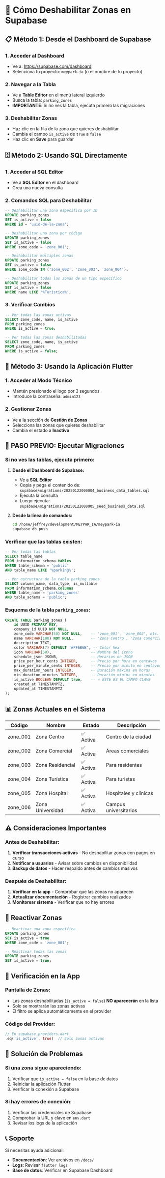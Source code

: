 # 🚫 Cómo Deshabilitar Zonas en Supabase

## 📋 **Método 1: Desde el Dashboard de Supabase**

### 1. **Acceder al Dashboard**
- Ve a: https://supabase.com/dashboard
- Selecciona tu proyecto: `meypark-ia` (o el nombre de tu proyecto)

### 2. **Navegar a la Tabla**
- Ve a **Table Editor** en el menú lateral izquierdo
- Busca la tabla: `parking_zones`
- **IMPORTANTE**: Si no ves la tabla, ejecuta primero las migraciones

### 3. **Deshabilitar Zonas**
- Haz clic en la fila de la zona que quieres deshabilitar
- Cambia el campo `is_active` de `true` a `false`
- Haz clic en **Save** para guardar

## 🗄️ **Método 2: Usando SQL Directamente**

### 1. **Acceder al SQL Editor**
- Ve a **SQL Editor** en el dashboard
- Crea una nueva consulta

### 2. **Comandos SQL para Deshabilitar**

```sql
-- Deshabilitar una zona específica por ID
UPDATE parking_zones 
SET is_active = false 
WHERE id = 'uuid-de-la-zona';

-- Deshabilitar una zona por código
UPDATE parking_zones 
SET is_active = false 
WHERE zone_code = 'zone_001';

-- Deshabilitar múltiples zonas
UPDATE parking_zones 
SET is_active = false 
WHERE zone_code IN ('zone_002', 'zone_003', 'zone_004');

-- Deshabilitar todas las zonas de un tipo específico
UPDATE parking_zones 
SET is_active = false 
WHERE name LIKE '%Turística%';
```

### 3. **Verificar Cambios**
```sql
-- Ver todas las zonas activas
SELECT zone_code, name, is_active 
FROM parking_zones 
WHERE is_active = true;

-- Ver todas las zonas deshabilitadas
SELECT zone_code, name, is_active 
FROM parking_zones 
WHERE is_active = false;
```

## 🔄 **Método 3: Usando la Aplicación Flutter**

### 1. **Acceder al Modo Técnico**
- Mantén presionado el logo por 3 segundos
- Introduce la contraseña: `admin123`

### 2. **Gestionar Zonas**
- Ve a la sección de **Gestión de Zonas**
- Selecciona las zonas que quieres deshabilitar
- Cambia el estado a **Inactivo**

## 🚀 **PASO PREVIO: Ejecutar Migraciones**

### **Si no ves las tablas, ejecuta primero:**

1. **Desde el Dashboard de Supabase:**
   - Ve a **SQL Editor**
   - Copia y pega el contenido de: `supabase/migrations/20250122000004_business_data_tables.sql`
   - Ejecuta la consulta
   - Luego ejecuta: `supabase/migrations/20250122000005_seed_business_data.sql`

2. **Desde la línea de comandos:**
   ```bash
   cd /home/jeffrey/development/MEYPAR_IA/meypark-ia
   supabase db push
   ```

### **Verificar que las tablas existen:**
```sql
-- Ver todas las tablas
SELECT table_name 
FROM information_schema.tables 
WHERE table_schema = 'public' 
AND table_name LIKE '%parking%';

-- Ver estructura de la tabla parking_zones
SELECT column_name, data_type, is_nullable
FROM information_schema.columns 
WHERE table_name = 'parking_zones' 
AND table_schema = 'public';
```

### **Esquema de la tabla `parking_zones`:**
```sql
CREATE TABLE parking_zones (
    id UUID PRIMARY KEY,
    company_id UUID NOT NULL,
    zone_code VARCHAR(50) NOT NULL,    -- 'zone_001', 'zone_002', etc.
    name VARCHAR(100) NOT NULL,        -- 'Zona Centro', 'Zona Comercial', etc.
    description TEXT,
    color VARCHAR(7) DEFAULT '#FF6B6B', -- Color hex
    icon VARCHAR(50),                  -- Nombre del icono
    schedule_json JSONB,               -- Horarios en JSON
    price_per_hour_cents INTEGER,      -- Precio por hora en centavos
    price_per_minute_cents INTEGER,    -- Precio por minuto en centavos
    max_duration_hours INTEGER,        -- Duración máxima en horas
    min_duration_minutes INTEGER,      -- Duración mínima en minutos
    is_active BOOLEAN DEFAULT true,    -- ⭐ ESTE ES EL CAMPO CLAVE
    created_at TIMESTAMPTZ,
    updated_at TIMESTAMPTZ
);
```

## 📊 **Zonas Actuales en el Sistema**

| Código | Nombre | Estado | Descripción |
|--------|--------|--------|-------------|
| zone_001 | Zona Centro | ✅ Activa | Centro de la ciudad |
| zone_002 | Zona Comercial | ✅ Activa | Áreas comerciales |
| zone_003 | Zona Residencial | ✅ Activa | Para residentes |
| zone_004 | Zona Turística | ✅ Activa | Para turistas |
| zone_005 | Zona Hospital | ✅ Activa | Hospitales y clínicas |
| zone_006 | Zona Universidad | ✅ Activa | Campus universitarios |

## ⚠️ **Consideraciones Importantes**

### **Antes de Deshabilitar:**
1. **Verificar transacciones activas** - No deshabilitar zonas con pagos en curso
2. **Notificar a usuarios** - Avisar sobre cambios en disponibilidad
3. **Backup de datos** - Hacer respaldo antes de cambios masivos

### **Después de Deshabilitar:**
1. **Verificar en la app** - Comprobar que las zonas no aparecen
2. **Actualizar documentación** - Registrar cambios realizados
3. **Monitorear sistema** - Verificar que no hay errores

## 🔧 **Reactivar Zonas**

```sql
-- Reactivar una zona específica
UPDATE parking_zones 
SET is_active = true 
WHERE zone_code = 'zone_001';

-- Reactivar todas las zonas
UPDATE parking_zones 
SET is_active = true;
```

## 📱 **Verificación en la App**

### **Pantalla de Zonas:**
- Las zonas deshabilitadas (`is_active = false`) **NO aparecerán** en la lista
- Solo se mostrarán las zonas activas
- El filtro se aplica automáticamente en el provider

### **Código del Provider:**
```dart
// En supabase_providers.dart
.eq('is_active', true)  // Solo zonas activas
```

## 🚨 **Solución de Problemas**

### **Si una zona sigue apareciendo:**
1. Verificar que `is_active = false` en la base de datos
2. Reiniciar la aplicación Flutter
3. Verificar la conexión a Supabase

### **Si hay errores de conexión:**
1. Verificar las credenciales de Supabase
2. Comprobar la URL y clave en `env.dart`
3. Revisar los logs de la aplicación

## 📞 **Soporte**

Si necesitas ayuda adicional:
- **Documentación**: Ver archivos en `/docs/`
- **Logs**: Revisar `flutter logs`
- **Base de datos**: Verificar en Supabase Dashboard
